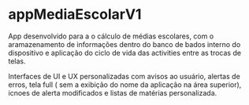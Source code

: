 # appMediaEscolarV1

App desenvolvido para a o cálculo de médias escolares, 
com o aramazenamento de informações dentro do banco de bados interno do dispositivo e aplicação do ciclo de vida das activities entre as trocas de telas.

Interfaces de UI e UX personalizadas com avisos ao usuário, alertas de erros, tela full ( sem a exibição do nome da aplicação na área superior), icnoes de alerta modificados e listas de matérias personalizada.
